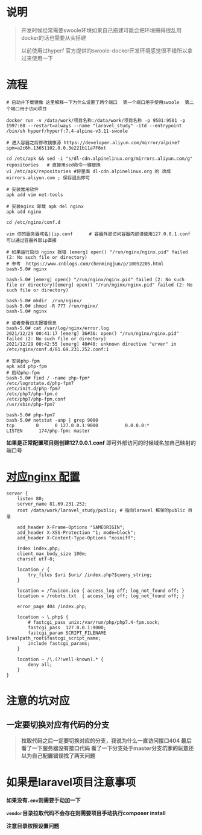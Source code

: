 # 说明

> 开发时候经常需要swoole环境如果自己搭建可能会把环境搞得很乱用docker的话也需要从头搭建
>
> 以前使用过hyperf 官方提供的swoole-docker开发环境感觉很不错所以拿过来使用一下

#  流程

```shell
# 启动并下载镜像 这里解释一下为什么设置了两个端口  第一个端口用于使用swoole  第二个端口用于访问项目

docker run -v /data/work/项目名称:/data/work/项目名称 -p 9501:9501 -p 1997:80 --restart=always --name "laravel_study" -itd --entrypoint /bin/sh hyperf/hyperf:7.4-alpine-v3.11-swoole

# 进入容器之后修改镜像源 https://developer.aliyun.com/mirror/alpine?spm=a2c6h.13651102.0.0.3e221b11a7F6xt

cd /etc/apk && sed -i "s/dl-cdn.alpinelinux.org/mirrors.aliyun.com/g" repositories   # 直接用sed命令一键替换
vi /etc/apk/repositories #将里面 dl-cdn.alpinelinux.org 的 改成 mirrors.aliyun.com ; 保存退出即可

# 安装常用软件
apk add vim net-tools

# 安装nginx 卸载 apk del nginx 
apk add nginx

cd /etc/nginx/conf.d 

vim 你的服务器域名||ip.conf      # 容器外部访问容器内部请使用127.0.0.1.conf 可以通过容器外部ip直接

# 如果运行启动 nginx 报错 [emerg] open() "/run/nginx/nginx.pid" failed (2: No such file or directory)
# 参考  https://www.cnblogs.com/chenmingjun/p/10052205.html
bash-5.0# nginx

bash-5.0# [emerg] open() "/run/nginx/nginx.pid" failed (2: No such file or directory)[emerg] open() "/run/nginx/nginx.pid" failed (2: No such file or directory)

bash-5.0# mkdir  /run/nginx/
bash-5.0# chmod -R 777 /run/nginx/
bash-5.0# nginx

# 或者查看日志报错信息
bash-5.0# cat /var/log/nginx/error.log
2021/12/29 00:41:17 [emerg] 36#36: open() "/run/nginx/nginx.pid" failed (2: No such file or directory)
2021/12/29 00:42:55 [emerg] 40#40: unknown directive "erver" in /etc/nginx/conf.d/81.69.231.252.conf:1

# 安装php-fpm
apk add php-fpm
# 启动php-fpm
bash-5.0# find / -name php-fpm*
/etc/logrotate.d/php-fpm7
/etc/init.d/php-fpm7
/etc/php7/php-fpm.d
/etc/php7/php-fpm.conf
/usr/sbin/php-fpm7

bash-5.0# php-fpm7
bash-5.0# netstat -anp | grep 9000
tcp        0      0 127.0.0.1:9000          0.0.0.0:*               LISTEN      174/php-fpm: master 
```

**如果是正常配置项目则创建127.0.0.1.conf** 即可外部访问的时候域名加自己映射的端口号

# [对应nginx 配置](https://learnku.com/docs/laravel/8.x/deployment/9359#nginx)

```shell
server {
    listen 80;
    server_name 81.69.231.252;
    root /data/work/laravel_study/public; # 指向laravel 框架的public 目录

    add_header X-Frame-Options "SAMEORIGIN";
    add_header X-XSS-Protection "1; mode=block";
    add_header X-Content-Type-Options "nosniff";

    index index.php;
    client_max_body_size 100m;
    charset utf-8;

    location / {
        try_files $uri $uri/ /index.php?$query_string;
    }

    location = /favicon.ico { access_log off; log_not_found off; }
    location = /robots.txt  { access_log off; log_not_found off; }

    error_page 404 /index.php;

    location ~ \.php$ {
        # fastcgi_pass unix:/var/run/php/php7.4-fpm.sock;
        fastcgi_pass  127.0.0.1:9000;
        fastcgi_param SCRIPT_FILENAME $realpath_root$fastcgi_script_name;
        include fastcgi_params;
    }

    location ~ /\.(?!well-known).* {
        deny all;
    }
}
```

# 注意的坑对应

## 一定要切换对应有代码的分支

> **拉取代码之后一定要切换对应的分支，我说为什么一直访问接口404 最后看了一下服务器没有接口代码 看了一下分支处于master分支坑爹的玩意还以为自己配置错误找了两天问题**

# 如果是laravel项目注意事项

**如果没有`.env`则需要手动加一下**

**`vendor`目录拉取代码不会存在则需要项目手动执行composer install**

**注意目录权限设置问题**